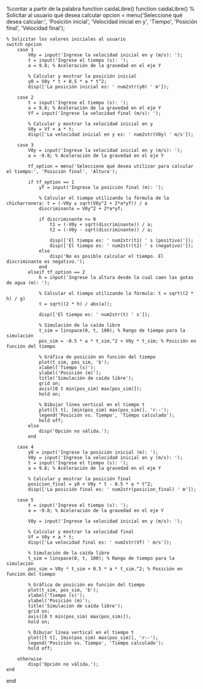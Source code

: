 %contar a partir de la palabra function caidaLibre() 
function caidaLibre()
    % Solicitar al usuario qué desea calcular
    opcion = menu('Seleccione qué desea calcular:', 'Posición inicial', 'Velocidad inicial en y', 'Tiempo', 'Posición final', 'Velocidad final');
    
    % Solicitar los valores iniciales al usuario
    switch opcion
        case 1
            V0y = input('Ingrese la velocidad inicial en y (m/s): ');
            t = input('Ingrese el tiempo (s): ');
            a = 9.8; % Aceleración de la gravedad en el eje Y
            
            % Calcular y mostrar la posición inicial
            y0 = V0y * t + 0.5 * a * t^2;
            disp(['La posición inicial es: ' num2str(y0) ' m']);
            
        case 2
            t = input('Ingrese el tiempo (s): ');
            a = 9.8; % Aceleración de la gravedad en el eje Y
            Vf = input('Ingrese la velocidad final (m/s): ');
            
            % Calcular y mostrar la velocidad inicial en y
            V0y = Vf + a * t;
            disp(['La velocidad inicial en y es: ' num2str(V0y) ' m/s']);
            
        case 3
            V0y = input('Ingrese la velocidad inicial en y (m/s): ');
            a = -9.8; % Aceleración de la gravedad en el eje Y

            tf_option = menu('Seleccione qué desea utilizar para calcular el tiempo:', 'Posición final', 'Altura');
            
            if tf_option == 1
                yf = input('Ingrese la posición final (m): ');

                % Calcular el tiempo utilizando la fórmula de la chicharronera: t = (-V0y ± sqrt(V0y^2 + 2*a*yf)) / a
                discriminante = V0y^2 + 2*a*yf;

                if discriminante >= 0
                    t1 = (-V0y + sqrt(discriminante)) / a;
                    t2 = (-V0y - sqrt(discriminante)) / a;

                    disp(['El tiempo es: ' num2str(t1) ' s (positivo)']);
                    disp(['El tiempo es: ' num2str(t2) ' s (negativo)']);
                else
                    disp('No es posible calcular el tiempo. El discriminante es negativo.');
                end
            elseif tf_option == 2
                h = input('Ingrese la altura desde la cual caen las gotas de agua (m): ');

                % Calcular el tiempo utilizando la fórmula: t = sqrt((2 * h) / g)
                t = sqrt((2 * h) / abs(a));

                disp(['El tiempo es: ' num2str(t) ' s']);

                % Simulación de la caída libre
                t_sim = linspace(0, t, 100); % Rango de tiempo para la simulación
                pos_sim = -0.5 * a * t_sim.^2 + V0y * t_sim; % Posición en función del tiempo

                % Gráfica de posición en función del tiempo
                plot(t_sim, pos_sim, 'b');
                xlabel('Tiempo (s)');
                ylabel('Posición (m)');
                title('Simulación de caída libre');
                grid on;
                axis([0 t min(pos_sim) max(pos_sim)]);
                hold on;

                % Dibujar línea vertical en el tiempo t
                plot([t t], [min(pos_sim) max(pos_sim)], 'r--');
                legend('Posición vs. Tiempo', 'Tiempo calculado');
                hold off;
            else
                disp('Opción no válida.');
            end
            
        case 4
            y0 = input('Ingrese la posición inicial (m): ');
            V0y = input('Ingrese la velocidad inicial en y (m/s): ');
            t = input('Ingrese el tiempo (s): ');
            a = 9.8; % Aceleración de la gravedad en el eje Y
            
            % Calcular y mostrar la posición final
            posicion_final = y0 + V0y * t - 0.5 * a * t^2;
            disp(['La posición final es: ' num2str(posicion_final) ' m']);
            
        case 5
            t = input('Ingrese el tiempo (s): ');
            a = -9.8; % Aceleración de la gravedad en el eje Y
            
            V0y = input('Ingrese la velocidad inicial en y (m/s): ');
            
            % Calcular y mostrar la velocidad final
            Vf = V0y + a * t;
            disp(['La velocidad final es: ' num2str(Vf) ' m/s']);
            
            % Simulación de la caída libre
            t_sim = linspace(0, t, 100); % Rango de tiempo para la simulación
            pos_sim = V0y * t_sim + 0.5 * a * t_sim.^2; % Posición en función del tiempo

            % Gráfica de posición en función del tiempo
            plot(t_sim, pos_sim, 'b');
            xlabel('Tiempo (s)');
            ylabel('Posición (m)');
            title('Simulación de caída libre');
            grid on;
            axis([0 t min(pos_sim) max(pos_sim)]);
            hold on;

            % Dibujar línea vertical en el tiempo t
            plot([t t], [min(pos_sim) max(pos_sim)], 'r--');
            legend('Posición vs. Tiempo', 'Tiempo calculado');
            hold off;
            
        otherwise
            disp('Opción no válida.');
    end
end
